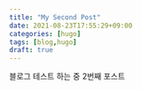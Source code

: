 ```yaml
---
title: "My Second Post"
date: 2021-08-23T17:55:29+09:00
categories: [hugo]
tags: [blog,hugo]
draft: true
---
```



블로그 테스트 하는 중 2번째 포스트